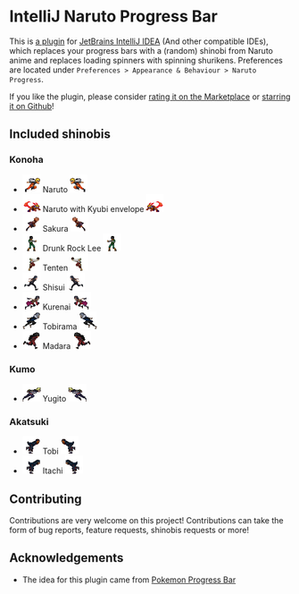 # IntelliJ Naruto Progress Bar

This is [a plugin](https://plugins.jetbrains.com/plugin/19302-naruto-progress/versions)
for [JetBrains IntelliJ IDEA](https://www.jetbrains.com/idea/) (And other compatible IDEs), which replaces your progress
bars with a (random) shinobi from Naruto anime and replaces loading spinners with spinning shurikens. Preferences are
located under `Preferences > Appearance & Behaviour > Naruto Progress`.

If you like the plugin, please consider [rating it on the Marketplace](https://plugins.jetbrains.com/plugin/19302-naruto-progress/reviews)
or [starring it on Github](https://github.com/law-millenium/naruto-progress)!

## Included shinobis

### Konoha

* ![Naruto](src/main/resources/com/lawmillenium/intellij/plugins/narutoprogress/sprites/naruto.gif)
  Naruto ![Naruto](src/main/resources/com/lawmillenium/intellij/plugins/narutoprogress/sprites/naruto_r.gif)
* ![NarutoKyubi](src/main/resources/com/lawmillenium/intellij/plugins/narutoprogress/sprites/narutoKyubi.gif) Naruto
  with Kyubi
  envelope ![NarutoKyubi](src/main/resources/com/lawmillenium/intellij/plugins/narutoprogress/sprites/narutoKyubi_r.gif)
* ![Sakura](src/main/resources/com/lawmillenium/intellij/plugins/narutoprogress/sprites/sakura.gif) 
  Sakura ![Sakura](src/main/resources/com/lawmillenium/intellij/plugins/narutoprogress/sprites/sakura_r.gif)
* ![DrunkRockLee](src/main/resources/com/lawmillenium/intellij/plugins/narutoprogress/sprites/drunkRockLee.gif)
  Drunk Rock Lee ![DrunkRockLee](src/main/resources/com/lawmillenium/intellij/plugins/narutoprogress/sprites/drunkRockLee_r.gif)
* ![Tenten](src/main/resources/com/lawmillenium/intellij/plugins/narutoprogress/sprites/tenten.gif)
  Tenten ![Tenten](src/main/resources/com/lawmillenium/intellij/plugins/narutoprogress/sprites/tenten_r.gif)
* ![Shisui](src/main/resources/com/lawmillenium/intellij/plugins/narutoprogress/sprites/shisui.gif)
  Shisui ![Shisui](src/main/resources/com/lawmillenium/intellij/plugins/narutoprogress/sprites/shisui_r.gif)
* ![Kurenai](src/main/resources/com/lawmillenium/intellij/plugins/narutoprogress/sprites/kurenai.gif)
  Kurenai ![Kurenai](src/main/resources/com/lawmillenium/intellij/plugins/narutoprogress/sprites/kurenai_r.gif)
* ![Tobirama](src/main/resources/com/lawmillenium/intellij/plugins/narutoprogress/sprites/tobirama.gif)
  Tobirama ![Tobirama](src/main/resources/com/lawmillenium/intellij/plugins/narutoprogress/sprites/tobirama_r.gif)
* ![Madara](src/main/resources/com/lawmillenium/intellij/plugins/narutoprogress/sprites/madara.gif)
  Madara ![Madara](src/main/resources/com/lawmillenium/intellij/plugins/narutoprogress/sprites/madara_r.gif)

### Kumo

* ![Yugito](src/main/resources/com/lawmillenium/intellij/plugins/narutoprogress/sprites/yugito.gif)
  Yugito ![Yugito](src/main/resources/com/lawmillenium/intellij/plugins/narutoprogress/sprites/yugito_r.gif)

### Akatsuki

* ![Tobi](src/main/resources/com/lawmillenium/intellij/plugins/narutoprogress/sprites/tobi.gif)
  Tobi ![Tobi](src/main/resources/com/lawmillenium/intellij/plugins/narutoprogress/sprites/tobi_r.gif)
* ![Itachi](src/main/resources/com/lawmillenium/intellij/plugins/narutoprogress/sprites/itachi.gif)
  Itachi ![Itachi](src/main/resources/com/lawmillenium/intellij/plugins/narutoprogress/sprites/itachi_r.gif)

[comment]: <> (end-included-shinobis)

## Contributing

Contributions are very welcome on this project! Contributions can take the form of bug reports, feature requests,
shinobis requests or more!

## Acknowledgements

* The idea for this plugin came from [Pokemon Progress Bar](https://plugins.jetbrains.com/plugin/15090-pokemon-progress)
